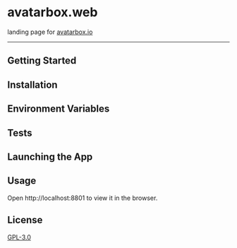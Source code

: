 # avatarbox.web

landing page for [avatarbox.io](https://avatarbox.io)

---

## Getting Started

## Installation

## Environment Variables

## Tests

## Launching the App

## Usage


Open http://localhost:8801 to view it in the browser.

## License
[GPL-3.0](https://bitbucket.org/mrtillman/avatarbox.io/src/master/LICENSE.md)